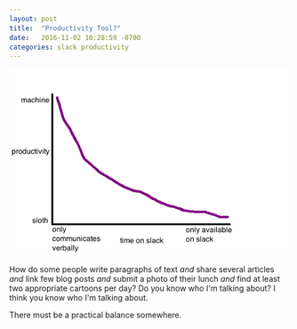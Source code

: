 ```yaml
---
layout: post
title:  "Productivity Tool?"
date:   2016-11-02 10:28:59 -0700
categories: slack productivity
---
```


<img src="/img/slack-productivity.png?raw=true">

How do some people write
paragraphs of text _and_ share several articles _and_ link few blog
posts _and_ submit a photo of their lunch _and_ find at least
two appropriate cartoons per day? Do you know who I'm talking about?
I think you know who I'm
talking about.

There must be a practical balance somewhere.
